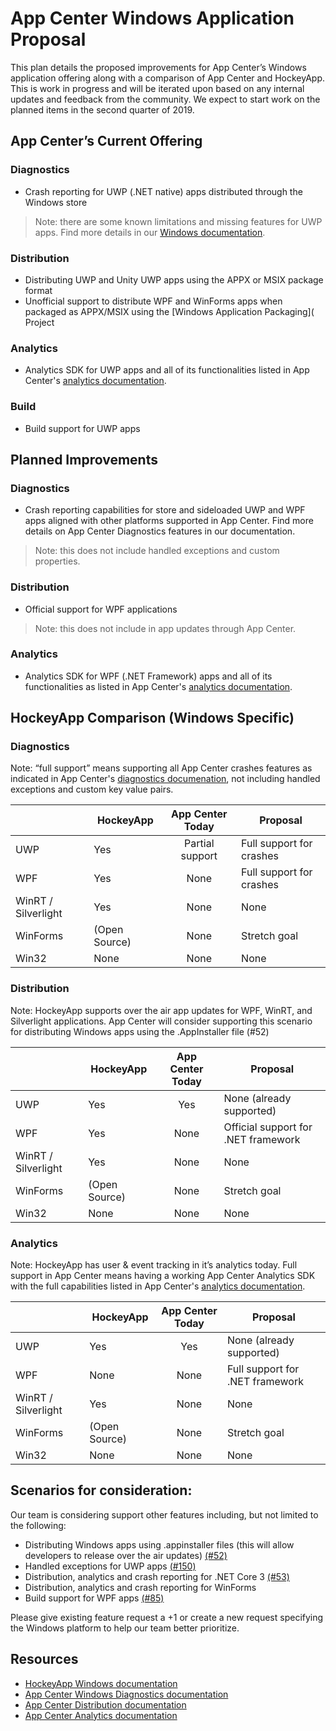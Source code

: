 # App Center Windows Application Proposal 

This plan details the proposed improvements for App Center’s Windows application offering along with a comparison of App Center and HockeyApp. This is work in progress and will be iterated upon based on any internal updates and feedback from the community. We expect to start work on the planned items in the second quarter of 2019. 


## App Center’s Current Offering 
### Diagnostics

- Crash reporting for UWP (.NET native) apps distributed through the Windows store 
> Note: there are some known limitations and missing features for UWP apps. Find more details in our [Windows documentation](https://docs.microsoft.com/en-us/appcenter/diagnostics/windows-support). 

### Distribution

- Distributing UWP and Unity UWP apps using the APPX or MSIX package format
- Unofficial support to distribute WPF and WinForms apps when packaged as APPX/MSIX using the [Windows Application Packaging]( Project

### Analytics 

- Analytics SDK for UWP apps and all of its functionalities listed in App Center's [analytics documentation](https://docs.microsoft.com/en-us/appcenter/analytics/).  

### Build
- Build support for UWP apps

## Planned Improvements 

### Diagnostics 

- Crash reporting capabilities for store and sideloaded UWP and WPF apps aligned with other platforms supported in App Center. Find more details on App Center Diagnostics features in our documentation.  

> Note: this does not include handled exceptions and custom properties.  

### Distribution 

- Official support for WPF applications 
 
> Note: this does not include in app updates through App Center.  
### Analytics
- Analytics SDK for WPF (.NET Framework) apps and all of its functionalities as listed in App Center's [analytics documentation](https://docs.microsoft.com/en-us/appcenter/analytics/).  

## HockeyApp Comparison (Windows Specific) 
### Diagnostics 
Note: “full support” means supporting all App Center crashes features as indicated in App Center's [diagnostics documenation](https://docs.microsoft.com/en-us/appcenter/diagnostics/features), not including handled exceptions and custom key value pairs.  

|    | HockeyApp | App Center Today | Proposal | 
| ---| --------- |:----------------:| ------- |
| UWP| Yes       | Partial support | Full support for crashes |
| WPF| Yes       | None | Full support for crashes |
| WinRT / Silverlight | Yes       | None | None |
| WinForms | (Open Source)    | None | Stretch goal |
| Win32 | None | None | None |


### Distribution  

Note: HockeyApp supports over the air app updates for WPF, WinRT, and Silverlight applications. App Center will consider supporting this scenario for distributing Windows apps using the .AppInstaller file (#52) 

|    | HockeyApp | App Center Today | Proposal | 
| ---| --------- |:----------------:| ------- |
| UWP| Yes       | Yes | None (already supported) |
| WPF| Yes       | None | Official support for .NET framework |
| WinRT / Silverlight | Yes       | None | None |
| WinForms | (Open Source)    | None | Stretch goal |
| Win32 | None | None | None |

### Analytics 

Note: HockeyApp has user & event tracking in it’s analytics today. Full support in App Center means having a working App Center Analytics SDK with the full capabilities listed in App Center's [analytics documentation](https://docs.microsoft.com/en-us/appcenter/analytics/). 

|    | HockeyApp | App Center Today | Proposal | 
| ---| --------- |:----------------:| ------- |
| UWP| Yes       | Yes | None (already supported) |
| WPF| None       | None | Full support for .NET framework |
| WinRT / Silverlight | Yes     | None | None |
| WinForms | (Open Source)    | None | Stretch goal |
| Win32 | None | None | None |


## Scenarios for consideration: 

Our team is considering support other features including, but not limited to the following: 

- Distributing Windows apps using .appinstaller files (this will allow developers to release over the air updates) [(#52)](https://github.com/Microsoft/appcenter/issues/52) 
- Handled exceptions for UWP apps [(#150)](https://github.com/Microsoft/appcenter/issues/150)
- Distribution, analytics and crash reporting for .NET Core 3 [(#53)](https://github.com/Microsoft/appcenter/issues/53)
- Distribution, analytics and crash reporting for WinForms 
- Build support for WPF apps [(#85)](https://github.com/Microsoft/appcenter/issues/85)

 Please give existing feature request a +1 or create a new request specifying the Windows platform to help our team better prioritize.  
 
 ## Resources 

- [HockeyApp Windows documentation](https://support.hockeyapp.net/kb/client-integration-windows-and-windows-phone/hockeyapp-for-applications-on-windows) 
- [App Center Windows Diagnostics documentation](https://docs.microsoft.com/en-us/appcenter/diagnostics/windows-support)
- [App Center Distribution documentation](https://docs.microsoft.com/en-us/appcenter/distribution/)
- [App Center Analytics documentation](https://docs.microsoft.com/en-us/appcenter/analytics/) 

